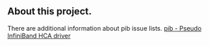 ## About this project.

  There are additional information about pib issue lists.
[pib - Pseudo InfiniBand HCA driver](https://github.com/nminoru/pib)
